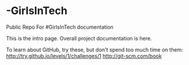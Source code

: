 -GirlsInTech
============

Public Repo For #GirlsInTech documentation

This is the intro page.  Overall project documentation is here.

To learn about GitHub, try these, but don't spend too much time on them: 
http://try.github.io/levels/1/challenges/1
http://git-scm.com/book

